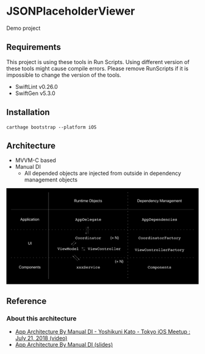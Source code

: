 # JSONPlaceholderViewer
Demo project

## Requirements
This project is using these tools in Run Scripts.
Using different version of these tools might cause compile errors.
Please remove RunScripts if it is impossible to change the version of the tools.

- SwiftLint v0.26.0
- SwiftGen v5.3.0

## Installation

```
carthage bootstrap --platform iOS
```

## Architecture
- MVVM-C based
- Manual DI
  - All depended objects are injected from outside in dependency management objects

![AppArchitecture](./AppArchitecture.png)    


## Reference
### About this architecture
- [App Architecture By Manual DI - Yoshikuni Kato - Tokyo iOS Meetup : July 21, 2018 (video)](https://www.youtube.com/watch?v=Z3tiYtq5oio)
- [App Architecture By Manual DI
 (slides)](https://speakerdeck.com/yoching/app-architecture-by-manual-di-1)

